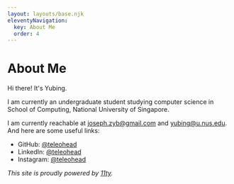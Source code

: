 ```yaml
---
layout: layouts/base.njk
eleventyNavigation:
  key: About Me
  order: 4
---
```

# About Me

Hi there! It's Yubing.

I am currently an undergraduate student studying computer science in School of Computing, National University of Singapore.

I am currently reachable at [joseph.zyb@gmail.com](mailto://joseph.zyb@gmail.com) and [yubing@u.nus.edu](mailto://yubing@u.nus.edu). And here are some useful links:
* GitHub: [@teleohead](https://github.com/teleohead)
* LinkedIn: [@teleohead](https://linkedin.com/in/teleohead)
* Instagram: [@teleohead](https://instagram.com/teleohead)



*This site is proudly powered by [11ty](https://www.11ty.dev).*